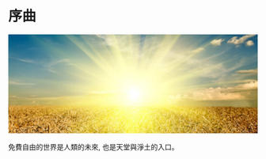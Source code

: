 # 序曲

![](/assets/3-110HH15T9121-e1423535894155-1764x700.jpg)

免費自由的世界是人類的未來, 也是天堂與淨土的入口。

# 

# 

# 



